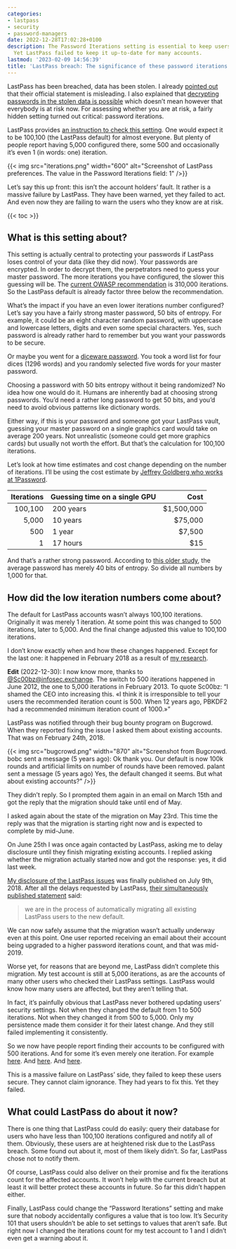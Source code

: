 ```yaml
---
categories:
- lastpass
- security
- password-managers
date: 2022-12-28T17:02:28+0100
description: The Password Iterations setting is essential to keep users’ data secure.
  Yet LastPass failed to keep it up-to-date for many accounts.
lastmod: '2023-02-09 14:56:39'
title: 'LastPass breach: The significance of these password iterations'
---
```


LastPass has been breached, data has been stolen. I already [pointed out](/2022/12/26/whats-in-a-pr-statement-lastpass-breach-explained/) that their official statement is misleading. I also explained that [decrypting passwords in the stolen data is possible](/2022/12/23/lastpass-has-been-breached-what-now/) which doesn’t mean however that everybody is at risk now. For assessing whether you are at risk, a fairly hidden setting turned out critical: password iterations.

LastPass provides [an instruction to check this setting](https://support.lastpass.com/help/how-do-i-change-my-password-iterations-for-lastpass). One would expect it to be 100,100 (the LastPass default) for almost everyone. But plenty of people report having 5,000 configured there, some 500 and occasionally it’s even 1 (in words: one) iteration.

{{< img src="iterations.png" width="600" alt="Screenshot of LastPass preferences. The value in the Password Iterations field: 1" />}}

Let’s say this up front: this isn’t the account holders’ fault. It rather is a massive failure by LastPass. They have been warned, yet they failed to act. And even now they are failing to warn the users who they know are at risk.

{{< toc >}}

## What is this setting about?

This setting is actually central to protecting your passwords if LastPass loses control of your data (like they did now). Your passwords are encrypted. In order to decrypt them, the perpetrators need to guess your master password. The more iterations you have configured, the slower this guessing will be. The [current OWASP recommendation](https://cheatsheetseries.owasp.org/cheatsheets/Password_Storage_Cheat_Sheet.html#pbkdf2) is 310,000 iterations. So the LastPass default is already factor three below the recommendation.

What’s the impact if you have an even lower iterations number configured? Let’s say you have a fairly strong master password, 50 bits of entropy. For example, it could be an eight character random password, with uppercase and lowercase letters, digits and even some special characters. Yes, such password is already rather hard to remember but you want your passwords to be secure.

Or maybe you went for a [diceware password](https://en.wikipedia.org/wiki/Diceware). You took a word list for four dices (1296 words) and you randomly selected five words for your master password.

Choosing a password with 50 bits entropy without it being randomized? No idea how one would do it. Humans are inherently bad at choosing strong passwords. You’d need a rather long password to get 50 bits, and you’d need to avoid obvious patterns like dictionary words.

Either way, if this is your password and someone got your LastPass vault, guessing your master password on a single graphics card would take on average 200 years. Not unrealistic (someone could get more graphics cards) but usually not worth the effort. But that’s the calculation for 100,100 iterations.

Let’s look at how time estimates and cost change depending on the number of iterations. I’ll be using the cost estimate by [Jeffrey Goldberg who works at 1Password](https://ioc.exchange/@jpgoldberg/109589071740635270).

| Iterations | Guessing time on a single GPU | Cost      |
|-----------:|-------------------------------|----------:|
| 100,100    | &nbsp;200 years               | $1,500,000|
| 5,000      | &nbsp;10 years                | $75,000   |
| 500        | &nbsp;1 year                  | $7,500    |
| 1          | &nbsp;17 hours                | $15       |

And that’s a rather strong password. According to [this older study](https://www.microsoft.com/en-us/research/wp-content/uploads/2006/11/www2007.pdf), the average password has merely 40 bits of entropy. So divide all numbers by 1,000 for that.

## How did the low iteration numbers come about?

The default for LastPass accounts wasn’t always 100,100 iterations. Originally it was merely 1 iteration. At some point this was changed to 500 iterations, later to 5,000. And the final change adjusted this value to 100,100 iterations.

I don’t know exactly when and how these changes happened. Except for the last one: it happened in February 2018 as a result of [my research](/2018/07/09/is-your-lastpass-data-really-safe-in-the-encrypted-online-vault/#cracking-the-encryption).

**Edit** (2022-12-30): I now know more, thanks to [@Sc00bz@infosec.exchange](https://infosec.exchange/@sc00bz/109599415792124027). The switch to 500 iterations happened in June 2012, the one to 5,000 iterations in February 2013. To quote Sc00bz: “I shamed the CEO into increasing this. «I think it is irresponsible to tell your users the recommended iteration count is 500. When 12 years ago, PBKDF2 had a recommended minimum iteration count of 1000.»”

LastPass was notified through their bug bounty program on Bugcrowd. When they reported fixing the issue I asked them about existing accounts. That was on February 24th, 2018.

{{< img src="bugcrowd.png" width="870" alt="Screenshot from Bugcrowd. bobc sent a message (5 years ago): Ok thank you. Our default is now 100k rounds and artificial limits on number of rounds have been removed. palant sent a message (5 years ago) Yes, the default changed it seems. But what about existing accounts?" />}}

They didn’t reply. So I prompted them again in an email on March 15th and got the reply that the migration should take until end of May.

I asked again about the state of the migration on May 23rd. This time the reply was that the migration is starting right now and is expected to complete by mid-June.

On June 25th I was once again contacted by LastPass, asking me to delay disclosure until they finish migrating existing accounts. I replied asking whether the migration actually started now and got the response: yes, it did last week.

[My disclosure of the LastPass issues](/2018/07/09/is-your-lastpass-data-really-safe-in-the-encrypted-online-vault/) was finally published on July 9th, 2018. After all the delays requested by LastPass, [their simultaneously published statement](https://blog.lastpass.com/2018/07/lastpass-bugcrowd-update/) said:

> we are in the process of automatically migrating all existing LastPass users to the new default.

We can now safely assume that the migration wasn’t actually underway even at this point. One user reported receiving an email about their account being upgraded to a higher password iterations count, and that was mid-2019.

Worse yet, for reasons that are beyond me, LastPass didn’t complete this migration. My test account is still at 5,000 iterations, as are the accounts of many other users who checked their LastPass settings. LastPass would know how many users are affected, but they aren’t telling that.

In fact, it’s painfully obvious that LastPass never bothered updating users’ security settings. Not when they changed the default from 1 to 500 iterations. Not when they changed it from 500 to 5,000. Only my persistence made them consider it for their latest change. And they still failed implementing it consistently.

So we now have people report finding their accounts to be configured with 500 iterations. And for some it’s even merely one iteration. For example [here](https://social.treehouse.systems/@particles/109566045071178513). And [here](https://news.ycombinator.com/item?id=34152779). And [here](https://snabelen.no/@vegardlarsen/109575002998425618).

This is a massive failure on LastPass’ side, they failed to keep these users secure. They cannot claim ignorance. They had years to fix this. Yet they failed.

## What could LastPass do about it now?

There is one thing that LastPass could do easily: query their database for users who have less than 100,100 iterations configured and notify all of them. Obviously, these users are at heightened risk due to the LastPass breach. Some found out about it, most of them likely didn’t. So far, LastPass chose not to notify them.

Of course, LastPass could also deliver on their promise and fix the iterations count for the affected accounts. It won’t help with the current breach but at least it will better protect these accounts in future. So far this didn’t happen either.

Finally, LastPass could change the “Password Iterations” setting and make sure that nobody accidentally configures a value that is too low. It’s Security 101 that users shouldn’t be able to set settings to values that aren’t safe. But right now I changed the iterations count for my test account to 1 and I didn’t even get a warning about it.
